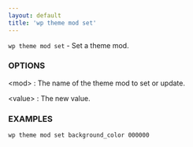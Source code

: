 ```yaml
---
layout: default
title: 'wp theme mod set'
---
```


`wp theme mod set` - Set a theme mod.

### OPTIONS

&lt;mod&gt;
: The name of the theme mod to set or update.

&lt;value&gt;
: The new value.

### EXAMPLES

    wp theme mod set background_color 000000

